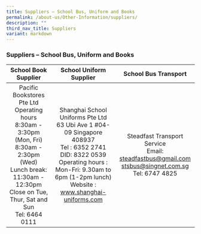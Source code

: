 ```yaml
---
title: Suppliers – School Bus, Uniform and Books
permalink: /about-us/Other-Information/suppliers/
description: ""
third_nav_title: Suppliers
variant: markdown
---
```

### Suppliers – School Bus, Uniform and Books

| School Book Supplier | School Uniform Supplier | School Bus Transport |
|:---:|:---:|:---:|
| Pacific Bookstores Pte Ltd<br>Operating hours<br>8:30am - 3:30pm (Mon, Fri)<br>8:30am - 2:30pm (Wed)<br>Lunch break: 11:30am - 12:30pm<br>Close on Tue, Thur, Sat and Sun<br>Tel: 6464 0111<br>  | Shanghai School Uniforms Pte Ltd<br>63 Ubi Ave 1 #04-09 Singapore 408937 <br>Tel : 6352 2741 <br>DID: 8322 0539<br>Operating hours : Mon-Fri: 9.30am to 6pm (1-2pm lunch) <br>Website : www.shanghai-uniforms.com<br> | Steadfast Transport Service<br>Email: steadfastbus@gmail.com<br>           stsbus@singnet.com.sg<br>Tel: 6747 4825 |